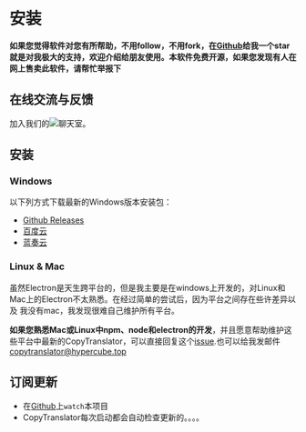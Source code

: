 # 安装

**如果您觉得软件对您有所帮助，不用follow，不用fork，在[Github](https://github.com/CopyTranslator/CopyTranslator)给我一个star就是对我极大的支持，欢迎介绍给朋友使用。本软件免费开源，如果您发现有人在网上售卖此软件，请帮忙举报下**

## 在线交流与反馈
加入我们的[![](https://img.shields.io/gitter/room/copytranslator/copytranslator.svg)](https://gitter.im/CopyTranslator/Lobby?utm_source=share-link&utm_medium=link&utm_campaign=share-link)聊天室。
## 安装
### Windows
以下列方式下载最新的Windows版本安装包：
- [Github Releases](https://github.com/copytranslator/copytranslator/releases)
- [百度云](https://pan.baidu.com/s/1mySoacl-V6tGE2xCH79wyQ)
- [蓝奏云](https://www.lanzous.com/b389682)
### Linux & Mac
虽然Electron是天生跨平台的，但是我主要是在windows上开发的，对Linux和Mac上的Electron不太熟悉。在经过简单的尝试后，因为平台之间存在些许差异以及 我没有mac，我发现很难自己维护所有平台。

**如果您熟悉Mac或Linux中npm、node和electron的开发**，并且愿意帮助维护这些平台中最新的CopyTranslator，可以直接回复这个[issue](https://github.com/CopyTranslator/CopyTranslator/issues/48).也可以给我发邮件[copytranslator@hypercube.top](mailto:copytranslator@hypercube.top)


## 订阅更新
- 在[Github](https://github.com/CopyTranslator/CopyTranslator)上`watch`本项目
- CopyTranslator每次启动都会自动检查更新的。。。。